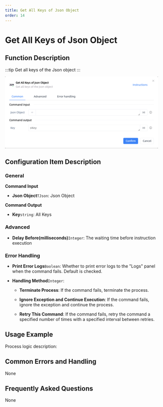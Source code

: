 ```yaml
---
title: Get All Keys of Json Object
order: 14
---
```


# Get All Keys of Json Object

## Function Description

:::tip 
Get all keys of the Json object
:::

![Get All Keys of Json Object](../../../assets/Get%20All%20Keys%20of%20Json%20Object_command.png)

## Configuration Item Description

### General

**Command Input**

- **Json Object**`TJson`: Json Object


**Command Output**

- **Key**`string`: All Keys

### Advanced

- **Delay Before(milliseconds)**`Integer`: The waiting time before instruction execution

### Error Handling

- **Print Error Logs**`Boolean`: Whether to print error logs to the "Logs" panel when the command fails. Default is checked. 

- **Handling Method**`Integer`:

    - **Terminate Process**: If the command fails, terminate the process.

    - **Ignore Exception and Continue Execution**: If the command fails, ignore the exception and continue the process.

    - **Retry This Command**: If the command fails, retry the command a specified number of times with a specified interval between retries.

## Usage Example

Process logic description:

## Common Errors and Handling

None

## Frequently Asked Questions

None

